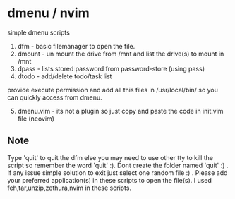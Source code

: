 dmenu / nvim 
============

simple dmenu scripts

1. dfm    - basic filemanager to open the file.
2. dmount - un mount the drive from /mnt and list the drive(s) to mount in /mnt
3. dpass  - lists stored password from password-store (using pass)
4. dtodo  - add/delete todo/task list

provide execute permission and add all this files in /usr/local/bin/ so you can quickly access from dmenu.

5. dmenu.vim -  its not a plugin so just copy and paste the code in init.vim file (neovim)

Note 
----
Type 'quit' to quit the dfm  else you may need to use other tty to kill the script so remember the word 'quit' :).
Dont create the folder named 'quit' :)   .
If any issue simple solution to exit just select one random file :)  .
Please add your preferred application(s) in these scripts to open the file(s).
I used feh,tar,unzip,zethura,nvim in these scripts. 

